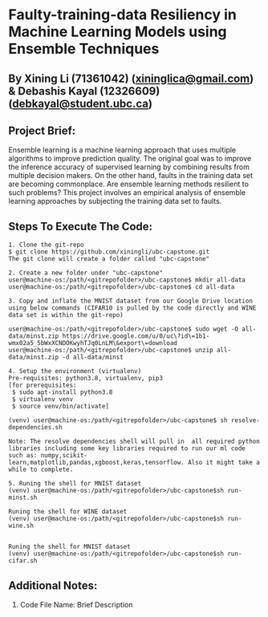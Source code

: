  Faulty-training-data Resiliency in Machine Learning Models using Ensemble Techniques 
=====================================================================================
By 
Xining Li (71361042) (xininglica@gmail.com) &  Debashis Kayal (12326609) (debkayal@student.ubc.ca)
-----------------------------------------------------------------------

Project Brief:
---------------

Ensemble learning is a machine learning approach that uses multiple algorithms to improve prediction quality. The original goal was to improve the inference accuracy of supervised learning by combining results from multiple decision makers. On the other hand, faults in the training data set are becoming commonplace. Are ensemble learning methods resilient to such problems?
This project involves an empirical analysis of ensemble learning approaches by subjecting the training data set to faults.

Steps To Execute The Code:
--------------------------- 
``` shell
1. Clone the git-repo
$ git clone https://github.com/xiningli/ubc-capstone.git 
The git clone will create a folder called "ubc-capstone"

2. Create a new folder under "ubc-capstone"
user@machine-os:/path/<gitrepofolder>/ubc-capstone$ mkdir all-data
user@machine-os:/path/<gitrepofolder>/ubc-capstone$ cd all-data

3. Copy and inflate the MNIST dataset from our Google Drive location using below commands (CIFAR10 is pulled by the code directly and WINE data set is within the git-repo)

user@machine-os:/path/<gitrepofolder>/ubc-capstone$ sudo wget -O all-data/minst.zip https://drive.google.com/u/0/uc\?id\=1b1-wmx02a5_5bWxXCNDOKwyhTJq0LnLM\&export\=download
user@machine-os:/path/<gitrepofolder>/ubc-capstone$ unzip all-data/minst.zip -d all-data/minst

4. Setup the environment (virtualenv)
Pre-requisites: python3.8, virtualenv, pip3
[for prerequisites:
 $ sudo apt-install python3.8
 $ virtualenv venv
 $ source venv/bin/activate]
 
(venv) user@machine-os:/path/<gitrepofolder>/ubc-capstone$ sh resolve-dependencies.sh

Note: The resolve dependencies shell will pull in  all required python libraries including some key libraries required to run our ml code such as: numpy,scikit-learn,matplotlib,pandas,xgboost,keras,tensorflow. Also it might take a while to complete.

5. Runing the shell for MNIST dataset
(venv) user@machine-os:/path/<gitrepofolder>/ubc-capstone$sh run-minst.sh

Runing the shell for WINE dataset
(venv) user@machine-os:/path/<gitrepofolder>/ubc-capstone$sh run-wine.sh


Runing the shell for MNIST dataset
(venv) user@machine-os:/path/<gitrepofolder>/ubc-capstone$sh run-cifar.sh

```




Additional Notes:
--------------------
1) Code File Name: Brief Description







